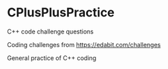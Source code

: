 # CPlusPlusPractice
C++ code challenge questions

Coding challenges from https://edabit.com/challenges

General practice of C++ coding
